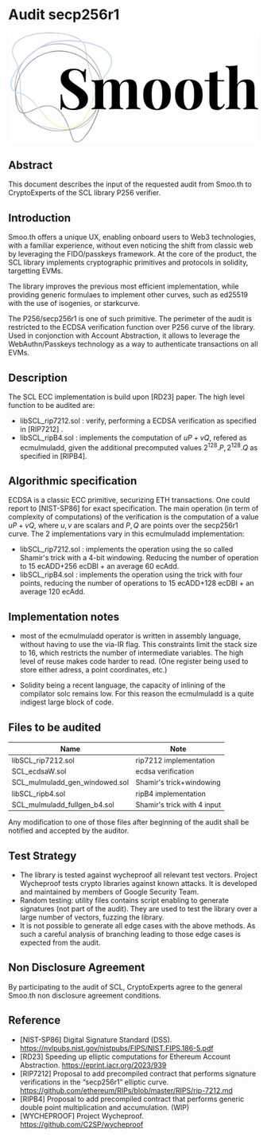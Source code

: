 # Audit secp256r1
![alt text](image.png)

## Abstract

This document describes the input of the requested audit from Smoo.th to CryptoExperts of the SCL library P256 verifier. 

## Introduction

Smoo.th offers a unique UX, enabling onboard users to Web3 technologies, with a familiar experience, without even noticing the shift from classic web by leveraging the FIDO/passkeys framework. At the core of the product, the SCL library implements cryptographic primitives and protocols in solidity, targetting EVMs.

The library improves the previous most efficient implementation, while providing generic formulaes to implement other curves, such as ed25519 with the use of isogenies, or starkcurve.

 The  P256/secp256r1 is one of such primitive. The perimeter of the audit is restricted to the ECDSA verification function over P256 curve of the library. Used in conjonction with Account Abstraction, it allows to leverage the WebAuthn/Passkeys technology as a way to authenticate transactions on all EVMs.


## Description

The SCL ECC implementation is build upon [RD23] paper. The high level function to be audited are:
 * libSCL_rip7212.sol : verify, performing a ECDSA verification as specified in [RIP7212] .
 * libSCL_ripB4.sol : implements the computation of $uP+vQ$, refered as ecmulmuladd, given the additional precomputed values $2^{128}.P, 2^{128}.Q$ as specified in [RIPB4].




## Algorithmic specification

ECDSA is a classic ECC primitive, securizing ETH transactions. One could report to [NIST-SP86] for exact specification. The main operation (in term of complexity of computations) of the verification is the computation of a value $uP+vQ$, where $u,v$ are scalars and $P,Q$ are points over the secp256r1 curve. The 2 implementations vary in this ecmulmuladd implementation:
* libSCL_rip7212.sol : implements the operation using the so called Shamir's trick with a 4-bit windowing. Reducing the number of operation to 15 ecADD+256 ecDBl + an average 60 ecAdd.
* libSCL_ripB4.sol : implements the operation using the trick with four points, reducing the number of operations to 15 ecADD+128 ecDBl + an average 120 ecAdd.


## Implementation notes

* most of the ecmulmuladd operator is written in assembly language, without having to use the via-IR flag. This constraints limit the stack size to 16, which restricts the number of intermediate variables. The high level of reuse makes code harder to read. (One register being used to store either adress, a point coordinates, etc.)

*  Solidity being a recent language, the capacity of inlining of the compilator solc remains low. For this reason the ecmulmuladd is a quite indigest large block of code.

## Files to be audited


| Name                  | Note                                                                           |
|-----------------------|---------------------------------------------------------------------------------|
libSCL_rip7212.sol | rip7212 implementation
SCL_ecdsaW.sol            | 	ecdsa verification            |               
|    SCL_mulmuladd_gen_windowed.sol                   |    Shamir's trick+windowing           |                  
libSCL_ripb4.sol | ripB4 implementation
SCL_mulmuladd_fullgen_b4.sol            | 	Shamir's trick with 4 input           |    

Any modification to one of those files after beginning of the audit shall be notified and accepted by the auditor.

## Test Strategy

* The library is tested against wycheproof all relevant test vectors. Project Wycheproof tests crypto libraries against known attacks. It is developed and maintained by members of Google Security Team.
* Random testing: utility files contains script enabling to generate signatures (not part of the audit). They are used to test the library over a large number of vectors, fuzzing the library.
* It is not possible to generate all edge cases with the above methods. As such a careful analysis of branching leading to those edge cases is expected from the audit.




## Non Disclosure Agreement

By participating to the audit of SCL, CryptoExperts agree to the general Smoo.th non disclosure agreement conditions.


## Reference

* [NIST-SP86] Digital Signature Standard (DSS). https://nvlpubs.nist.gov/nistpubs/FIPS/NIST.FIPS.186-5.pdf
* [RD23] Speeding up elliptic computations for Ethereum Account
Abstraction. https://eprint.iacr.org/2023/939 
* [RIP7212] Proposal to add precompiled contract that performs signature verifications in the “secp256r1” elliptic curve. https://github.com/ethereum/RIPs/blob/master/RIPS/rip-7212.md
* [RIPB4] Proposal to add precompiled contract that performs generic double point multiplication and accumulation. (WIP)
* [WYCHEPROOF] Project Wycheproof. https://github.com/C2SP/wycheproof
